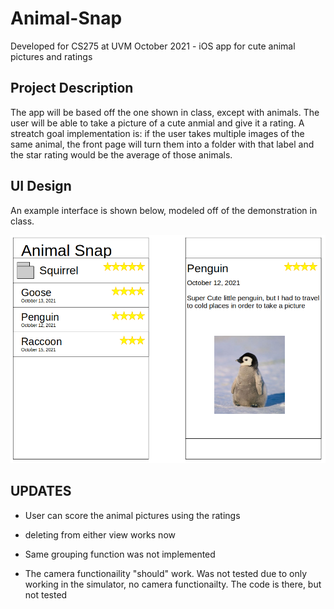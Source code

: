 # Animal-Snap
Developed for CS275 at UVM October 2021 - iOS app for cute animal pictures and ratings

## Project Description
The app will be based off the one shown in class, except with animals. The user will be able to take a picture of a cute anmial and give it a rating. A streatch goal implementation is: if the user takes multiple images of the same animal, the front page will turn them into a folder with that label and the star rating would be the average of those animals. 

## UI Design
An example interface is shown below, modeled off of the demonstration in class. 

![UI concept Design](ui_concept.png)

## UPDATES

 - User can score the animal pictures using the ratings
 
 - deleting from either view works now

 - Same grouping function was not implemented

 - The camera functionaility "should" work. Was not tested due to only working in the simulator, no camera functionailty. The code is there, but not tested



